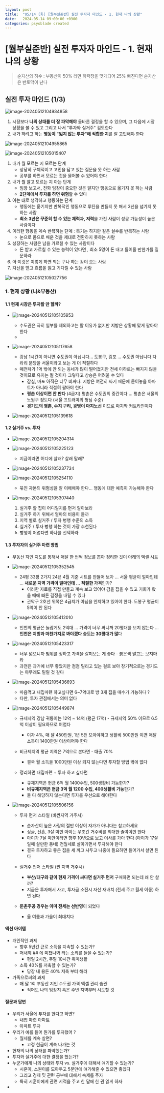 ```yaml
---
layout: post
title:  "05/14 (화) [월부실준반] 실전 투자자 마인드 - 1. 현재 나의 상황"
date:   2024-05-14 09:00:00 +0900
categories: psyoblade created
---
```


# [월부실준반] 실전 투자자 마인드 - 1. 현재 나의 상황

> 순자산의 허수 : 부동산이 50% 라면 하락장을 맞게되어 25% 빠진다면 순자산은 반토막이 난다

## 실전 투자 마인드 (1/3)

![image-20240512104934858](/private/images/2024-05-13-siljun-day14/image-20240512104934858.png)

1. 시장보다 **나의 상태를 더 잘 파악해야** 올바른 결정을 할 수 있으며, 그 다음에 시장 상황을 볼 수 있고 그리고 나서 "투자와 실거주" 검토한다
2. 내가 하려고 하는 **행동이 "잃지 않는 투자"에 적합한 지**를 잘 고민해야 한다

![image-20240512104955865](/private/images/2024-05-13-siljun-day14/image-20240512104955865.png)

![image-20240512105015407](/private/images/2024-05-13-siljun-day14/image-20240512105015407.png)

1. 내가 뭘 모르는 지 모르는 단계
   * 상당히 구체적이고 고민을 담고 있는 질문을 못 하는 사람
   * 공부를 하면서 모르는 것을 물어볼 수 있어야 한다
2. 내가 뭘 알고 모르는 지 아는 단계 
   * 임장 보고서, 전화 임장이 중요한 것은 알지만 행동으로 옮기지 못 하는 사람
   * **2단계에서 투자를 하면 위험**할 수 있다
3. 아는 대로 생각하고 행동하는 단계
   * 행동에는 옮기지만 반복적인 행동으로 루틴을 만들지 못 해서 3년을 넘기지 못하는 사람
   * **최소 3년은 꾸준히 할 수 있는 체력과, 저력**을 가진 사람이 성공 가능성이 높은 사람이다
4. 이러한 행동을 계속 반복하는 단계 : 복기는 하지만 같은 실수를 반복하는 사람 
   * 눈으로 몸으로 배운 것을 제대로 전환하지 못하는 사람
5. 성장하는 사람은 남을 가르칠 수 있는 사람이다
   * 돈 받고 가르칠 수 있는 능력이 있다면 , 최소 5명이 돈 내고 들어올 만한가를 질문하라
6. 아 이것은 이렇게 하면 되는 구나 하는 감이 오는 사람
7. 자신을 믿고 흐름을 읽고 기다릴 수 있는 사람

![image-20240512105027756](/private/images/2024-05-13-siljun-day14/image-20240512105027756.png)

### 1. 현재 상황 (나&부동산)

#### 1.1 현재 시장은 투자할 만 할까?

* ![image-20240512105105953](/private/images/2024-05-13-siljun-day14/image-20240512105105953.png)
  * 수도권은 극히 일부를 제외하고는 팔 이유가 없지만 지방은 상황에 맞게 팔아야 한다
  * 

* ![image-20240512105117658](/private/images/2024-05-13-siljun-day14/image-20240512105117658.png)
  * 강남 1시간이 아니면 수도권이 아닙니다... 도봉구, 김포 ... 수도권 아닙니다 차라리 분당을 서울이라고 보는 게 더 적절하다
  * 매전차가 1억 밖에 안 되는 동네가 많이 떨어졌지만 전세 이하로는 빠지지 않을 것이므로 유지는 될 것이다 그렇다고 상승은 어려울 수 있다
    * 잠실, 마포 아직은 너무 비싸다. 지방은 여전히 싸기 때문에 뭍어놓을 아파트가 아니라 적절히 팔아야 한다
    * **평촌 이상이면 안 판다** (4급지) 평촌은 수도권의 중간이다 ... 평촌은 서울의 노원구 정도다 (서울 끄트러미의 형님 수준)
    * **경기도의 평촌, 수지 구리, 광명이 마지노선** 이므로 마지막 커트라인이다

* ![image-20240512105139618](/private/images/2024-05-13-siljun-day14/image-20240512105139618.png)

#### 1.2 실거주 vs. 투자

* ![image-20240512105204314](/private/images/2024-05-13-siljun-day14/image-20240512105204314.png)
* ![image-20240512105225123](/private/images/2024-05-13-siljun-day14/image-20240512105225123.png)
  * 지금이라면 어디에 살래? 살래 말래?

* ![image-20240512105237734](/private/images/2024-05-13-siljun-day14/image-20240512105237734.png)
* ![image-20240512105254110](/private/images/2024-05-13-siljun-day14/image-20240512105254110.png)
  * 묶인 자본의 위험성을 잘 이해해야 한다... 행동에 대한 예측이 가능해야 한다

* ![image-20240512105307440](/private/images/2024-05-13-siljun-day14/image-20240512105307440.png)
  1. 실거주 할 집이 어디일지를 먼저 알아보라
  2. 실거주 하기 위해서 얼마의 비용이 들까
  3. 지역 별로 실거주 / 투자 병행 수준의 소득
  4. 실거주 / 투자 병행 하는 것이 가장 추천된다
  5. 병행이 어렵다면 하나를 선택하라

#### 1.3 투자자의 실거주 마련 방법

* 부동산 지인 지도를 통해서 매달 한 번씩 정보를 뽑아 정리한 것이 아래의 엑셀 시트

* ![image-20240512105352545](/private/images/2024-05-13-siljun-day14/image-20240512105352545.png)
  * 24평 33평 2가지 24년 4월 기준 시트를 만들어 보자 ... 서울 평균이 얼마인데 ... **새로운 지역 가격이 얼마인데 ... 적절한 가격**인가?
    * 이러한 자료를 직접 만들고 계속 보고 있어야 감을 잡을 수 있고 기회가 왔을 때에 빠른 결정을 내릴 수 있다
    * 관악구 2호선 위쪽은 4급지가 아님을 인지하고 있어야 한다. 도봉구 평균이 5억이 안 된다

* ![image-20240512105412010](/private/images/2024-05-13-siljun-day14/image-20240512105412010.png)
  * 인천의 평균은 놀랍게도 2억대 ... 가격이 너무 싸니까 20평대를 보지 않는다 ... **인천은 지방과 마찬가지로 봐야겠다 송도는 30평대가 많**다

* ![image-20240512105423317](/private/images/2024-05-13-siljun-day14/image-20240512105423317.png)
  * 너무 넓으니까 범위를 정하고 가격을 살펴보는 게 좋다 - 붉은색 말고는 보지마라
  * 과천은 과거에 너무 좋았지만 점점 밀리고 있는 걸로 보아 장기적으로는 경기도는 아무래도 밀릴 것 같다

* ![image-20240512105436693](/private/images/2024-05-13-siljun-day14/image-20240512105436693.png)
  * 마음먹고 내집마련 하고싶다면 6~7억대로 방 3개 집을 매수가 가능하다 ?
  * 다만, 투자 관점에서는 의미 없다

* ![image-20240512105449874](/private/images/2024-05-13-siljun-day14/image-20240512105449874.png)
  * 규제지역 강남 귀퉁이는 12억 ~ 14억 (평균 17억) - 규제지역 50% 이므로 6.5억 이상이 필요하므로 어렵다
    * 이자 4%, 매 달 450만원, 1년 5천 모아야하고 생활비 500만원 이면 매달 소득이 1400만원 이상이어야 한다

  * 비규제지역 평균 지역은 7억으로 본다면 - 대출 70%
    * 결국 월 소득을 1000만원 이상 되지 않는다면 투자할 방법 밖에 없다

  * 정리하면 내집마련 + 투자 하고 싶다면
    * 규제지역은 현금 6억 월 1400수입, 500생활비 가능한가?
    * **비규제지역은 현금 3억 월 1200 수입, 400생활비 가능**한가?
    * 둘 다 해당하지 않는다면 투자를 우선으로 해야한다

* ![image-20240512105506156](/private/images/2024-05-13-siljun-day14/image-20240512105506156.png)
  * 투자 먼저 스타일 (비싼지역 거주시)
    * 순자산이 높은 사람의 절반 이상이 자가가 아니다는 참고하세요
    * 싱글, 신혼, 3살 미만 아이는 무조건 거주비를 최대한 줄여야만 한다
    * 아이가 7살 미만이라면 향후 10년으로 보고 이사를 가아 한다 (아이가 17살일때 살만한 동네) 전월세로 살아가면서 투자해야 한다
    * 결국 투자하고 좋은 집을 세 끼고 사두고 나중에 필요하면 들어가서 살면 된다

  * 실거주 먼저 스타일 (싼 지역 거주시)
    * **부산/대구와 같이 현재 가격이 싸다면 실거주 먼저** 구매하면 되는데 왜 안 살까?
    * 지금은 투자해서 사고, 투자금 소진시 자산 재배치 (전세 주고 월세 이동) 하면 된다

  * **둔촌주공 경우는 이미 전세는 선반영**이 되었다
    * 올 여름과 가을이 최대치다


#### 액션 아이템

* 개인적인 과제
  * 향후 5년간 근로 소득을 지속할 수 있는가?
  * 저새끼 ## 에 미쳤나봐 라는 소리를 들을 수 있는가?
    * 평일 2시간, 주말 10시간 취미생활
  * 소득 40%를 저축할 수 있는가?
    * 당장 내 용돈 40% 저축 부터 해라
* 가족으로써의 과제
  * 매 달 1회 부동산 지인 수도권 가격 엑셀 관리 습관
    * 적어도 나의 임장지 혹은 주변 지역부터 시도할 것

#### 질문과 답변

* 우리가 서울에 투자를 한다고 하면?
  * 내집 마련 아파트
  * 아파트 투자
* 우리가 예를 들어 뭔가를 투자했어 ?
  * 월세를 계속 살면?
    * 고정 현금이 계속 나가는 것
* 현재의 나의 상태를 파악했는가?
* 투자와 실거주에 대한 결정을 했는가?
* 누군가에게 나의 상태와 투자 vs. 실거주에 대해서 얘기할 수 있는가?
  * 시훈이, 소원이를 모아두고 5분만에 얘기해줄 수 있으면 좋겠다
  * 그리고 경제 및 관련 공부에 대해서 숙제를 주자
  * 특히 시훈이에게 관련 서적을 주고 한 달에 한 권 읽게 하자
* 
